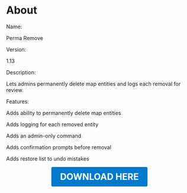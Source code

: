 # About

Name:

Perma Remove

Version:

1.13

Description:

Lets admins permanently delete map entities and logs each removal for review.

Features:

Adds ability to permanently delete map entities

Adds logging for each removed entity

Adds an admin-only command

Adds confirmation prompts before removal

Adds restore list to undo mistakes

<p align="center"><a href="https://github.com/LiliaFramework/Modules/raw/refs/heads/gh-pages/permaremove.zip" style="display:inline-block;padding:12px 24px;font-size:1.5rem;font-weight:bold;text-decoration:none;color:#fff;background-color:var(--md-primary-fg-color,#007acc);border-radius:4px;">DOWNLOAD HERE</a></p>